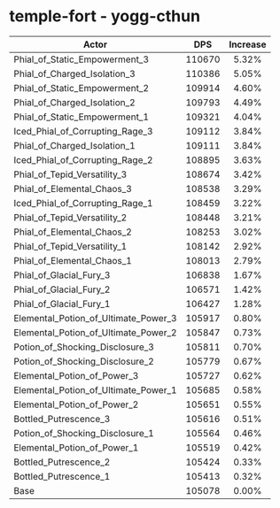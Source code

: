 # temple-fort - yogg-cthun
| Actor | DPS | Increase |
|---|:---:|:---:|
|Phial_of_Static_Empowerment_3|110670|5.32%|
|Phial_of_Charged_Isolation_3|110386|5.05%|
|Phial_of_Static_Empowerment_2|109914|4.60%|
|Phial_of_Charged_Isolation_2|109793|4.49%|
|Phial_of_Static_Empowerment_1|109321|4.04%|
|Iced_Phial_of_Corrupting_Rage_3|109112|3.84%|
|Phial_of_Charged_Isolation_1|109111|3.84%|
|Iced_Phial_of_Corrupting_Rage_2|108895|3.63%|
|Phial_of_Tepid_Versatility_3|108674|3.42%|
|Phial_of_Elemental_Chaos_3|108538|3.29%|
|Iced_Phial_of_Corrupting_Rage_1|108459|3.22%|
|Phial_of_Tepid_Versatility_2|108448|3.21%|
|Phial_of_Elemental_Chaos_2|108253|3.02%|
|Phial_of_Tepid_Versatility_1|108142|2.92%|
|Phial_of_Elemental_Chaos_1|108013|2.79%|
|Phial_of_Glacial_Fury_3|106838|1.67%|
|Phial_of_Glacial_Fury_2|106571|1.42%|
|Phial_of_Glacial_Fury_1|106427|1.28%|
|Elemental_Potion_of_Ultimate_Power_3|105917|0.80%|
|Elemental_Potion_of_Ultimate_Power_2|105847|0.73%|
|Potion_of_Shocking_Disclosure_3|105811|0.70%|
|Potion_of_Shocking_Disclosure_2|105779|0.67%|
|Elemental_Potion_of_Power_3|105727|0.62%|
|Elemental_Potion_of_Ultimate_Power_1|105685|0.58%|
|Elemental_Potion_of_Power_2|105651|0.55%|
|Bottled_Putrescence_3|105616|0.51%|
|Potion_of_Shocking_Disclosure_1|105564|0.46%|
|Elemental_Potion_of_Power_1|105519|0.42%|
|Bottled_Putrescence_2|105424|0.33%|
|Bottled_Putrescence_1|105413|0.32%|
|Base|105078|0.00%|
